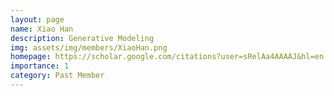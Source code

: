 ```yaml
---
layout: page
name: Xiao Han
description: Generative Modeling
img: assets/img/members/XiaoHan.png
homepage: https://scholar.google.com/citations?user=sRelAa4AAAAJ&hl=en
importance: 1
category: Past Member
---
```

